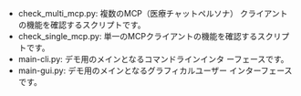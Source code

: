 - check_multi_mcp.py: 複数のMCP（医療チャットペルソナ）
    クライアントの機能を確認するスクリプトです。
- check_single_mcp.py:
    単一のMCPクライアントの機能を確認するスクリプトです。
- main-cli.py: デモ用のメインとなるコマンドラインインタ
    ーフェースです。
- main-gui.py: デモ用のメインとなるグラフィカルユーザー
    インターフェースです。
